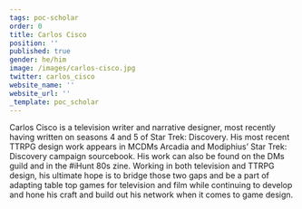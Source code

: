 ```yaml
---
tags: poc-scholar
order: 0
title: Carlos Cisco
position: ''
published: true
gender: he/him
image: /images/carlos-cisco.jpg
twitter: carlos_cisco
website_name: ''
website_url: ''
_template: poc_scholar
---
```


Carlos Cisco is a television writer and narrative designer, most recently having written on seasons 4 and 5 of Star Trek: Discovery. His most recent TTRPG design work appears in MCDMs Arcadia and Modiphius’ Star Trek: Discovery campaign sourcebook. His work can also be found on the DMs guild and in the #iHunt 80s zine. Working in both television and TTRPG design, his ultimate hope is to bridge those two gaps and be a part of adapting table top games for television and film while continuing to develop and hone his craft and build out his network when it comes to game design.
